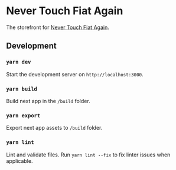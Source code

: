# Never Touch Fiat Again

The storefront for [Never Touch Fiat Again](https://ntfa.io).

## Development

### `yarn dev`

Start the development server on `http://localhost:3000`.

### `yarn build`

Build next app in the `/build` folder.

### `yarn export`

Export next app assets to `/build` folder.

### `yarn lint`

Lint and validate files. Run `yarn lint --fix` to fix linter issues when applicable.

